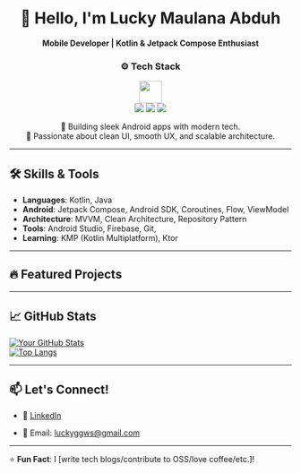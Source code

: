 <div align="center">

# 👋 Hello, I'm Lucky Maulana Abduh  

**Mobile Developer | Kotlin & Jetpack Compose Enthusiast** 


### ⚙️ Tech Stack

<img src="https://skillicons.dev/icons?i=kotlin,androidstudio,gradle,firebase,git" height="40" />

<br>

<img src="https://img.shields.io/badge/Jetpack%20Compose-4285F4?style=for-the-badge&logo=jetpack-compose&logoColor=white" />
<img src="https://img.shields.io/badge/MVVM-FF6D00?style=for-the-badge&logo=kotlin&logoColor=white" />
<img src="https://img.shields.io/badge/Coroutines-0091EA?style=for-the-badge&logo=kotlin&logoColor=white" />


🚀 Building sleek Android apps with modern tech.  
📱 Passionate about clean UI, smooth UX, and scalable architecture.

</div>


---

## 🛠️ **Skills & Tools**  
- **Languages**: Kotlin, Java  
- **Android**: Jetpack Compose, Android SDK, Coroutines, Flow, ViewModel  
- **Architecture**: MVVM, Clean Architecture, Repository Pattern  
- **Tools**: Android Studio, Firebase, Git,
- **Learning**: KMP (Kotlin Multiplatform), Ktor  

---

## 🔥 **Featured Projects**  
<!-- ### 1. [Project Name](https://github.com/your/repo)  
📌 *A brief description (e.g., "A Jetpack Compose app for XYZ with Room & Retrofit")*  
✨ **Tech Stack**: Jetpack Compose, Coroutines, Dagger Hilt  

### 2. [Project Name](https://github.com/your/repo)  
📌 *Another cool project highlight*  
✨ **Tech Stack**: MVVM, Firebase, Material 3   -->  

---

## 📈 **GitHub Stats**  
[![Your GitHub Stats](https://github-readme-stats.vercel.app/api?username=luckyMAUL&show_icons=true&theme=radical)](https://github.com/luckyMAUL)  
[![Top Langs](https://github-readme-stats.vercel.app/api/top-langs/?username=luckyMAUL&layout=compact&theme=radical)](https://github.com/luckyMAUL)  

---

## 📫 **Let's Connect!**  
- 💼 [LinkedIn](https://www.linkedin.com/in/lucky-maulana-229150359/?trk=opento_sprofile_topcard)  
<!-- - 🐦 [Twitter/X](https://twitter.com/yourhandle)   -->
- 📧 Email: luckyggws@gmail.com

---

⭐ **Fun Fact**: I [write tech blogs/contribute to OSS/love coffee/etc.]!  
